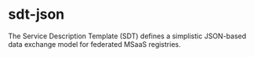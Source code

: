 # sdt-json
The Service Description Template (SDT) defines a simplistic JSON-based data exchange model for federated MSaaS registries.

